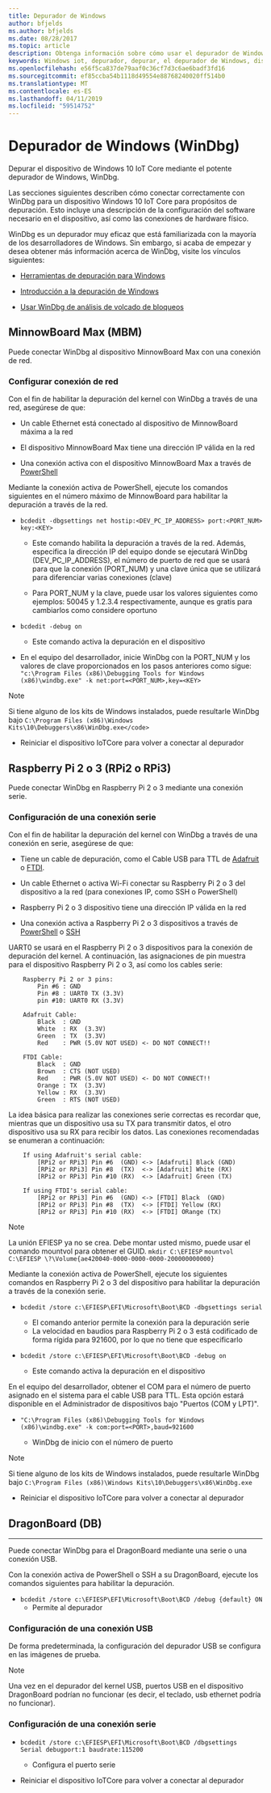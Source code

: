 ```yaml
---
title: Depurador de Windows
author: bfjelds
ms.author: bfjelds
ms.date: 08/28/2017
ms.topic: article
description: Obtenga información sobre cómo usar el depurador de Windows para depurar el dispositivo Windows IoT Core.
keywords: Windows iot, depurador, depurar, el depurador de Windows, dispositivos, herramientas
ms.openlocfilehash: e56f5ca837de79aaf0c36cf7d3c6ae6badf3fd16
ms.sourcegitcommit: ef85ccba54b1118d49554e88768240020ff514b0
ms.translationtype: MT
ms.contentlocale: es-ES
ms.lasthandoff: 04/11/2019
ms.locfileid: "59514752"
---
```

# <a name="windows-debugger-windbg"></a>Depurador de Windows (WinDbg)
Depurar el dispositivo de Windows 10 IoT Core mediante el potente depurador de Windows, WinDbg.

Las secciones siguientes describen cómo conectar correctamente con WinDbg para un dispositivo Windows 10 IoT Core para propósitos de depuración.  Esto incluye una descripción de la configuración del software necesario en el dispositivo, así como las conexiones de hardware físico.  

WinDbg es un depurador muy eficaz que está familiarizada con la mayoría de los desarrolladores de Windows.  Sin embargo, si acaba de empezar y desea obtener más información acerca de WinDbg, visite los vínculos siguientes:

* [Herramientas de depuración para Windows](https://msdn.microsoft.com/library/windows/hardware/ff551063(v=vs.85).aspx) 

* [Introducción a la depuración de Windows](https://msdn.microsoft.com/library/windows/hardware/mt219729(v=vs.85).aspx) 

* [Usar WinDbg de análisis de volcado de bloqueos](https://msdn.microsoft.com/library/windows/hardware/ff539316(v=vs.85).aspx) 


## <a name="minnowboard-max-mbm"></a>MinnowBoard Max (MBM) 

Puede conectar WinDbg al dispositivo MinnowBoard Max con una conexión de red.

### <a name="setup-network-connection"></a>Configurar conexión de red

Con el fin de habilitar la depuración del kernel con WinDbg a través de una red, asegúrese de que:

* Un cable Ethernet está conectado al dispositivo de MinnowBoard máxima a la red 

* El dispositivo MinnowBoard Max tiene una dirección IP válida en la red

* Una conexión activa con el dispositivo MinnowBoard Max a través de [PowerShell](../connect-your-device/PowerShell.md) 

Mediante la conexión activa de PowerShell, ejecute los comandos siguientes en el número máximo de MinnowBoard para habilitar la depuración a través de la red.

* `bcdedit -dbgsettings net hostip:<DEV_PC_IP_ADDRESS> port:<PORT_NUM> key:<KEY>` 

    * Este comando habilita la depuración a través de la red.  Además, especifica la dirección IP del equipo donde se ejecutará WinDbg (DEV_PC_IP_ADDRESS), el número de puerto de red que se usará para que la conexión (PORT_NUM) y una clave única que se utilizará para diferenciar varias conexiones (clave) 

    * Para PORT_NUM y la clave, puede usar los valores siguientes como ejemplos: 50045 y 1.2.3.4 respectivamente, aunque es gratis para cambiarlos como considere oportuno
    
* `bcdedit -debug on`

    * Este comando activa la depuración en el dispositivo 

* En el equipo del desarrollador, inicie WinDbg con la PORT_NUM y los valores de clave proporcionados en los pasos anteriores como sigue: `"c:\Program Files (x86)\Debugging Tools for Windows (x86)\windbg.exe" -k net:port=<PORT_NUM>,key=<KEY>`

> [!NOTE]
> Si tiene alguno de los kits de Windows instalados, puede resultarle WinDbg bajo
`C:\Program Files (x86)\Windows Kits\10\Debuggers\x86\WinDbg.exe</code>`

* Reiniciar el dispositivo IoTCore para volver a conectar al depurador

## <a name="raspberry-pi-2-or-3-rpi2-or-rpi3"></a>Raspberry Pi 2 o 3 (RPi2 o RPi3) 

Puede conectar WinDbg en Raspberry Pi 2 o 3 mediante una conexión serie.

### <a name="setup-serial-connection"></a>Configuración de una conexión serie

Con el fin de habilitar la depuración del kernel con WinDbg a través de una conexión en serie, asegúrese de que:

* Tiene un cable de depuración, como el Cable USB para TTL de [Adafruit](https://www.adafruit.com/product/954) o [FTDI](http://shop.clickandbuild.com/cnb/shop/ftdichip?productID=53&op=catalogue-product_info-null&prodCategoryID=105). 

* Un cable Ethernet o activa Wi-Fi conectar su Raspberry Pi 2 o 3 del dispositivo a la red (para conexiones IP, como SSH o PowerShell)

* Raspberry Pi 2 o 3 dispositivo tiene una dirección IP válida en la red

* Una conexión activa a Raspberry Pi 2 o 3 dispositivos a través de [PowerShell](../connect-your-device/PowerShell.md) o [SSH](../connect-your-device/SSH.md)

UART0 se usará en el Raspberry Pi 2 o 3 dispositivos para la conexión de depuración del kernel.  A continuación, las asignaciones de pin muestra para el dispositivo Raspberry Pi 2 o 3, así como los cables serie: 

        Raspberry Pi 2 or 3 pins:
            Pin #6 : GND
            Pin #8 : UART0 TX (3.3V)
            pin #10: UART0 RX (3.3V)

        Adafruit Cable:
            Black  : GND
            White  : RX  (3.3V)
            Green  : TX  (3.3V)
            Red    : PWR (5.0V NOT USED) <- DO NOT CONNECT!!
        
        FTDI Cable:
            Black  : GND
            Brown  : CTS (NOT USED)
            Red    : PWR (5.0V NOT USED) <- DO NOT CONNECT!!
            Orange : TX  (3.3V)
            Yellow : RX  (3.3V)
            Green  : RTS (NOT USED)
            
La idea básica para realizar las conexiones serie correctas es recordar que, mientras que un dispositivo usa su TX para transmitir datos, el otro dispositivo usa su RX para recibir los datos.  Las conexiones recomendadas se enumeran a continuación:

        If using Adafruit's serial cable:
            [RPi2 or RPi3] Pin #6  (GND) <-> [Adafruti] Black (GND)
            [RPi2 or RPi3] Pin #8  (TX)  <-> [Adafruit] White (RX) 
            [RPi2 or RPi3] Pin #10 (RX)  <-> [Adafruit] Green (TX)
        
        If using FTDI's serial cable:
            [RPi2 or RPi3] Pin #6  (GND) <-> [FTDI] Black  (GND)
            [RPi2 or RPi3] Pin #8  (TX)  <-> [FTDI] Yellow (RX) 
            [RPi2 or RPi3] Pin #10 (RX)  <-> [FTDI] ORange (TX)

> [!NOTE] 
> La unión EFIESP ya no se crea. Debe montar usted mismo, puede usar el comando mountvol para obtener el GUID.
`mkdir C:\EFIESP` 
`mountvol C:\EFIESP \?\Volume{ae420040-0000-0000-0000-200000000000}` 

Mediante la conexión activa de PowerShell, ejecute los siguientes comandos en Raspberry Pi 2 o 3 del dispositivo para habilitar la depuración a través de la conexión serie.

* `bcdedit /store c:\EFIESP\EFI\Microsoft\Boot\BCD -dbgsettings serial` 

    * El comando anterior permite la conexión para la depuración serie
    * La velocidad en baudios para Raspberry Pi 2 o 3 está codificado de forma rígida para 921600, por lo que no tiene que especificarlo

* `bcdedit /store c:\EFIESP\EFI\Microsoft\Boot\BCD -debug on`

    * Este comando activa la depuración en el dispositivo 

En el equipo del desarrollador, obtener el COM para el número de puerto asignado en el sistema para el cable USB para TTL. Esta opción estará disponible en el Administrador de dispositivos bajo "Puertos (COM y LPT)".

* `"C:\Program Files (x86)\Debugging Tools for Windows (x86)\windbg.exe" -k com:port=<PORT>,baud=921600` 

    * WinDbg de inicio con el número de puerto
    
> [!NOTE]
> Si tiene alguno de los kits de Windows instalados, puede resultarle WinDbg bajo
`C:\Program Files (x86)\Windows Kits\10\Debuggers\x86\WinDbg.exe`

* Reiniciar el dispositivo IoTCore para volver a conectar al depurador


## <a name="dragonboard-db"></a>DragonBoard (DB) 
___

Puede conectar WinDbg para el DragonBoard mediante una serie o una conexión USB.

Con la conexión activa de PowerShell o SSH a su DragonBoard, ejecute los comandos siguientes para habilitar la depuración.

* `bcdedit /store c:\EFIESP\EFI\Microsoft\Boot\BCD /debug {default} ON`
    * Permite al depurador

### <a name="setup-usb-connection"></a>Configuración de una conexión USB
De forma predeterminada, la configuración del depurador USB se configura en las imágenes de prueba. 

> [!NOTE]
> Una vez en el depurador del kernel USB, puertos USB en el dispositivo DragonBoard podrían no funcionar (es decir, el teclado, usb ethernet podría no funcionar).

### <a name="setup-serial-connection"></a>Configuración de una conexión serie

* `bcdedit /store c:\EFIESP\EFI\Microsoft\Boot\BCD /dbgsettings  Serial debugport:1 baudrate:115200`
    * Configura el puerto serie

* Reiniciar el dispositivo IoTCore para volver a conectar al depurador
